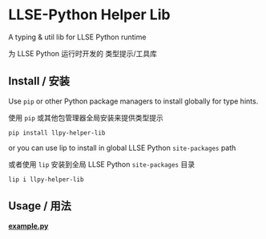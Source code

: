 # LLSE-Python Helper Lib

A typing & util lib for LLSE Python runtime

为 LLSE Python 运行时开发的 类型提示/工具库

## Install / 安装

Use `pip` or other Python package managers to install globally for type hints.

使用 `pip` 或其他包管理器全局安装来提供类型提示

```shell
pip install llpy-helper-lib
```

or you can use lip to install in global LLSE Python `site-packages` path

或者使用 `lip` 安装到全局 LLSE Python `site-packages` 目录

```shell
lip i llpy-helper-lib
```

## Usage / 用法

**[example.py](./example.py)**
